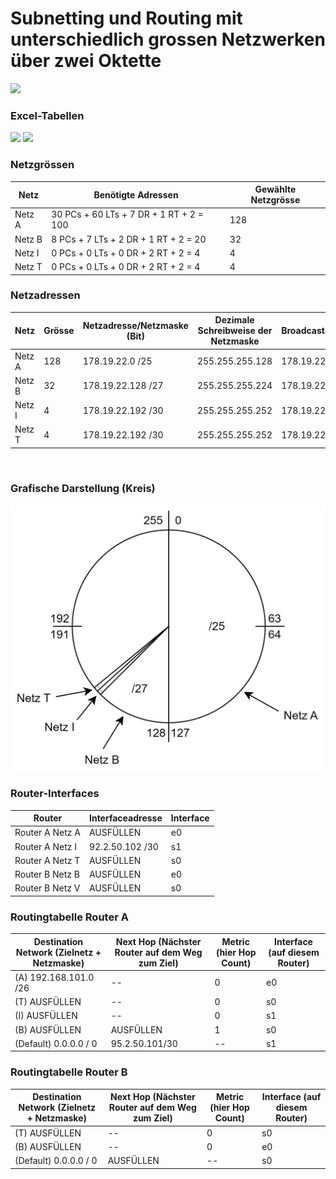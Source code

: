 # Subnetting und Routing mit unterschiedlich grossen Netzwerken über zwei Oktette


<img src="../../Bilder/N3/P3 Bild?.png">


<br>


### Excel-Tabellen

<img src="../../Bilder/N3/P3 Bild?.png">
<img src="../../Bilder/N3/P3 Bild?.png">


<br>


### Netzgrössen

| Netz   | Benötigte Adressen                      | Gewählte  Netzgrösse |
|--------|-----------------------------------------|----------------------|
| Netz A | 30 PCs + 60 LTs + 7 DR + 1 RT + 2 = 100 | 128                  |
| Netz B | 8 PCs + 7 LTs + 2 DR + 1 RT + 2 = 20    | 32                   |
| Netz I | 0 PCs + 0 LTs + 0 DR + 2 RT + 2 = 4     | 4                    |
| Netz T | 0 PCs + 0 LTs + 0 DR + 2 RT + 2 = 4     | 4                    |


### Netzadressen

| Netz   | Grösse | Netzadresse/Netzmaske (Bit) | Dezimale Schreibweise der Netzmaske | Broadcastadresse |
|--------|--------|-----------------------------|-------------------------------------|------------------|
| Netz A | 128    | 178.19.22.0 /25             | 255.255.255.128                     | 178.19.22.127    |
| Netz B | 32     | 178.19.22.128 /27           | 255.255.255.224                     | 178.19.22.159    |
| Netz I | 4      | 178.19.22.192 /30           | 255.255.255.252                     | 178.19.22.163    |
| Netz T | 4      | 178.19.22.192 /30           | 255.255.255.252                     | 178.19.22.167    |


<br>


### Grafische Darstellung (Kreis)

<img src="../../Bilder/N3/P3 Bild5.png">


<br>


### Router-Interfaces

| **Router**      | **Interfaceadresse** | **Interface** |
|-----------------|----------------------|---------------|
| Router A Netz A | AUSFÜLLEN            | e0            |
| Router A Netz I | 92.2.50.102 /30      | s1            |
| Router A Netz T | AUSFÜLLEN            | s0            |
| Router B Netz B | AUSFÜLLEN            | e0            |
| Router B Netz V | AUSFÜLLEN            | s0            |


### Routingtabelle Router A

| **Destination Network** (Zielnetz + Netzmaske) | **Next Hop** (Nächster Router auf dem Weg zum Ziel) | **Metric** (hier Hop Count)  | **Interface** (auf diesem Router) |
|------------------------------------------------|-----------------------------------------------------|------------------------------|-----------------------------------|
| (A) 192.168.101.0 /26                          | --                                                  | 0                            | e0                                |
| (T) AUSFÜLLEN                                  | --                                                  | 0                            | s0                                |
| (I) AUSFÜLLEN                                  | --                                                  | 0                            | s1                                |
| (B) AUSFÜLLEN                                  | AUSFÜLLEN                                           | 1                            | s0                                |
| (Default) 0.0.0.0 / 0                          | 95.2.50.101/30                                      | --                           | s1                                |


### Routingtabelle Router B

| **Destination Network**  (Zielnetz + Netzmaske) | **Next Hop** (Nächster Router auf dem Weg zum Ziel) | **Metric** (hier Hop Count)  | **Interface** (auf diesem Router) |
|-------------------------------------------------|-----------------------------------------------------|------------------------------|-----------------------------------|
| (T) AUSFÜLLEN                                   | --                                                  | 0                            | s0                                |
| (B) AUSFÜLLEN                                   | --                                                  | 0                            | e0                                |
| (Default) 0.0.0.0 / 0                           | AUSFÜLLEN                                           | --                           | s0                                |


